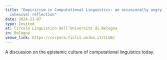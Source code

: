 ```yaml
---
title: "Empiricism in Computational Linguistics: an occasionally angry (but mostly
  cohesive) reflection"
date: 2024-11-07
type: Invited
at: Circolo Linguistico dell’Università di Bologna
in: Bologna
venue_link: https://corpora.ficlit.unibo.it/CLUB/
---
```


A discussion on the epistemic culture of computational linguistics today.